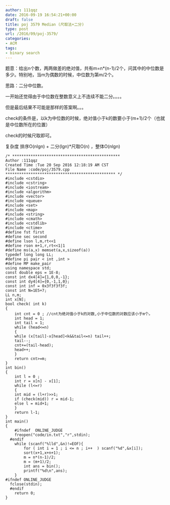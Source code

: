 ```yaml
---
author: 111qqz
date: 2016-09-19 16:54:21+00:00
draft: false
title: poj 3579 Median (尺取法+二分)
type: post
url: /2016/09/poj-3579/
categories:
- ACM
tags:
- binary search
---
```


题意：给出n个数，两两做差的绝对值，共有m=n*(n-1)/2个，问其中的中位数是多少。特别地，当m为偶数的时候，中位数为第m/2个。

思路：二分中位数。

一开始还觉得由于中位数在整数意义上不连续不能二分。。。。

但是最后结果不可能是那样的答案啊。。。

check的条件是，以k为中位数的时候，绝对值小于k的数要小于(m+1)/2个（也就是中位数所在的位置）

check的时候尺取即可。

复杂度 排序O(nlgn) + 二分(lgn)*尺取O(n) ，整体O(nlgn)

    
    /* ***********************************************
    Author :111qqz
    Created Time :Tue 20 Sep 2016 12:18:19 AM CST
    File Name :code/poj/3579.cpp
    ************************************************ */
    #include <cstdio>
    #include <cstring>
    #include <iostream>
    #include <algorithm>
    #include <vector>
    #include <queue>
    #include <set>
    #include <map>
    #include <string>
    #include <cmath>
    #include <cstdlib>
    #include <ctime>
    #define fst first
    #define sec second
    #define lson l,m,rt<<1
    #define rson m+1,r,rt<<1|1
    #define ms(a,x) memset(a,x,sizeof(a))
    typedef long long LL;
    #define pi pair < int ,int >
    #define MP make_pair
    using namespace std;
    const double eps = 1E-8;
    const int dx4[4]={1,0,0,-1};
    const int dy4[4]={0,-1,1,0};
    const int inf = 0x3f3f3f3f;
    const int N=1E5+7;
    LL n,m;
    int x[N];
    bool check( int k) 
    {
        int cnt = 0 ; //cnt为绝对值小于k的对数,小于中位数的对数应该小于m个。
        int head = 1;
        int tail = 1;
        while (head<=n)
        {
    	while (x[tail]-x[head]<k&&tail<=n) tail++;
    	tail--;
    	cnt+=(tail-head);
    	head++;
        }
        return cnt>=m;
    }
    int bin()
    {
        int l = 0 ;
        int r = x[n] - x[1];
        while (l<=r)
        {
    	int mid = (l+r)>>1;
    	if (check(mid)) r = mid-1;
    	else l = mid+1;
        }
        return l-1;
    }
    int main()
    {
    	#ifndef  ONLINE_JUDGE 
    	freopen("code/in.txt","r",stdin);
      #endif
    	while (scanf("%lld",&n)!=EOF){
    	    for ( int i = 1 ; i <= n ; i++	) scanf("%d",&x[i]);
    	    sort(x+1,x+n+1);
    	    m = n*(n-1)/2;
    	    m = (m+1)/2;
    	    int ans = bin();
    	    printf("%d\n",ans);
    	}
    #ifndef ONLINE_JUDGE  
      fclose(stdin);
      #endif
        return 0;
    }
    





